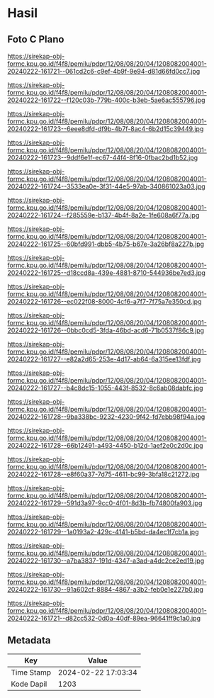 # Hasil

## Foto C Plano

https://sirekap-obj-formc.kpu.go.id/f4f8/pemilu/pdpr/12/08/08/20/04/1208082004001-20240222-161721--061cd2c6-c9ef-4b9f-9e94-d81d66fd0cc7.jpg

https://sirekap-obj-formc.kpu.go.id/f4f8/pemilu/pdpr/12/08/08/20/04/1208082004001-20240222-161722--f120c03b-779b-400c-b3eb-5ae6ac555796.jpg

https://sirekap-obj-formc.kpu.go.id/f4f8/pemilu/pdpr/12/08/08/20/04/1208082004001-20240222-161723--6eee8dfd-df9b-4b7f-8ac4-6b2d15c39449.jpg

https://sirekap-obj-formc.kpu.go.id/f4f8/pemilu/pdpr/12/08/08/20/04/1208082004001-20240222-161723--9ddf6e1f-ec67-44f4-8f16-0fbac2bd1b52.jpg

https://sirekap-obj-formc.kpu.go.id/f4f8/pemilu/pdpr/12/08/08/20/04/1208082004001-20240222-161724--3533ea0e-3f31-44e5-97ab-340861023a03.jpg

https://sirekap-obj-formc.kpu.go.id/f4f8/pemilu/pdpr/12/08/08/20/04/1208082004001-20240222-161724--f285559e-b137-4b4f-8a2e-1fe608a6f77a.jpg

https://sirekap-obj-formc.kpu.go.id/f4f8/pemilu/pdpr/12/08/08/20/04/1208082004001-20240222-161725--60bfd991-dbb5-4b75-b67e-3a26bf8a227b.jpg

https://sirekap-obj-formc.kpu.go.id/f4f8/pemilu/pdpr/12/08/08/20/04/1208082004001-20240222-161725--d18ccd8a-439e-4881-8710-544936be7ed3.jpg

https://sirekap-obj-formc.kpu.go.id/f4f8/pemilu/pdpr/12/08/08/20/04/1208082004001-20240222-161726--ec022f08-8000-4cf6-a7f7-7f75a7e350cd.jpg

https://sirekap-obj-formc.kpu.go.id/f4f8/pemilu/pdpr/12/08/08/20/04/1208082004001-20240222-161726--0bbc0cd5-3fda-46bd-acd6-71b0537f86c9.jpg

https://sirekap-obj-formc.kpu.go.id/f4f8/pemilu/pdpr/12/08/08/20/04/1208082004001-20240222-161727--e82a2d65-253e-4d17-ab64-6a315ee13fdf.jpg

https://sirekap-obj-formc.kpu.go.id/f4f8/pemilu/pdpr/12/08/08/20/04/1208082004001-20240222-161727--b4c8dc15-1055-443f-8532-8c6ab08dabfc.jpg

https://sirekap-obj-formc.kpu.go.id/f4f8/pemilu/pdpr/12/08/08/20/04/1208082004001-20240222-161728--9ba338bc-9232-4230-9f42-fd7ebb98f94a.jpg

https://sirekap-obj-formc.kpu.go.id/f4f8/pemilu/pdpr/12/08/08/20/04/1208082004001-20240222-161728--66b12491-a493-4450-b12d-1aef2e0c2d0c.jpg

https://sirekap-obj-formc.kpu.go.id/f4f8/pemilu/pdpr/12/08/08/20/04/1208082004001-20240222-161728--e8f60a37-7d75-4611-bc99-3bfa18c21272.jpg

https://sirekap-obj-formc.kpu.go.id/f4f8/pemilu/pdpr/12/08/08/20/04/1208082004001-20240222-161729--591d3a97-9cc0-4f01-8d3b-fb74800fa903.jpg

https://sirekap-obj-formc.kpu.go.id/f4f8/pemilu/pdpr/12/08/08/20/04/1208082004001-20240222-161729--1a0193a2-429c-4141-b5bd-da4ec1f7cb1a.jpg

https://sirekap-obj-formc.kpu.go.id/f4f8/pemilu/pdpr/12/08/08/20/04/1208082004001-20240222-161730--a7ba3837-191d-4347-a3ad-a4dc2ce2ed19.jpg

https://sirekap-obj-formc.kpu.go.id/f4f8/pemilu/pdpr/12/08/08/20/04/1208082004001-20240222-161730--91a602cf-8884-4867-a3b2-feb0e1e227b0.jpg

https://sirekap-obj-formc.kpu.go.id/f4f8/pemilu/pdpr/12/08/08/20/04/1208082004001-20240222-161721--d82cc532-0d0a-40df-89ea-96641ff9c1a0.jpg


## Metadata

| Key        | Value               |
| ---------- | ------------------- |
| Time Stamp | 2024-02-22 17:03:34 |
| Kode Dapil | 1203                |



